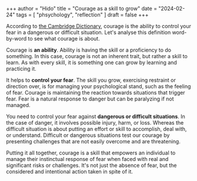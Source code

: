 +++
author = "Hido"
title = "Courage as a skill to grow"
date = "2024-02-24"
tags = [
  "phsychology",
  "reflection"
]
draft = false
+++


According to [the Cambridge Dictionary](https://dictionary.cambridge.org/dictionary/english/courage), courage is the ability to control your fear in a dangerous or difficult situation. Let's analyse this definition word-by-word to see what courage is about.

Courage is **an ability**. Ability is having the skill or a proficiency to do something. In this case, courage is not an inherent trait, but rather a skill to learn. As with every skill, it is something one can grow by learning and practicing it. 

It helps to **control your fear**. The skill you grow, exercising restraint or direction over, is for managing your psychological stand, such as the feeling of fear. Courage is maintaining the reaction towards situations that trigger fear. Fear is a natural response to danger but can be paralyzing if not managed.

You need to control your fear against **dangerous or difficult situations**. In the case of danger, it involves possible injury, harm, or loss. Whereas the difficult situation is about putting an effort or skill to accomplish, deal with, or understand. Difficult or dangerous situations test our courage by presenting challenges that are not easily overcome and are threatening.

Putting it all together, courage is a skill that empowers an individual to manage their instinctual response of fear when faced with real and significant risks or challenges. It's not just the absence of fear, but the considered and intentional action taken in spite of it.